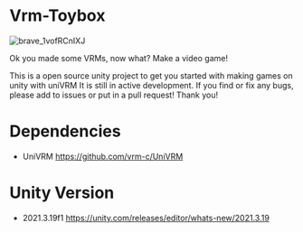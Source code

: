 # Vrm-Toybox

![brave_1vofRCnIXJ](https://github.com/gm3/vrm-toybox/assets/7612104/36d30b21-a5b0-48f9-b3d3-4506a47c21c7)

Ok you made some VRMs, now what? Make a video game! 

This is a open source unity project to get you started with making games on unity with uniVRM It is still in active development. If you find or fix any bugs, please add to issues or put in a pull request! Thank you!

# Dependencies 
- UniVRM https://github.com/vrm-c/UniVRM

# Unity Version
- 2021.3.19f1 https://unity.com/releases/editor/whats-new/2021.3.19
  

